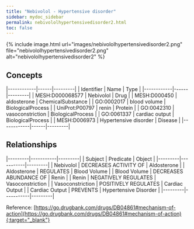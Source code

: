 ```yaml
---
title: "Nebivolol - Hypertensive disorder"
sidebar: mydoc_sidebar
permalink: nebivololhypertensivedisorder2.html
toc: false 
---
```


{% include image.html url="images/nebivololhypertensivedisorder2.png" file="nebivololhypertensivedisorder2.png" alt="nebivololhypertensivedisorder2" %}

## Concepts

|------------|------|---------|
| Identifier | Name | Type    |
|------------|------|---------|
| MESH:D000068577 | Nebivolol | Drug |
| MESH:D000450 | aldosterone | ChemicalSubstance |
| GO:0002017 | blood volume | BiologicalProcess |
| UniProt:P00797 | renin | Protein |
| GO:0042310 | vasoconstriction | BiologicalProcess |
| GO:0061337 | cardiac output | BiologicalProcess |
| MESH:D006973 | Hypertensive disorder | Disease |
|------------|------|---------|

## Relationships

|---------|-----------|---------|
| Subject | Predicate | Object  |
|---------|-----------|---------|
| Nebivolol | DECREASES ACTIVITY OF | Aldosterone |
| Aldosterone | REGULATES | Blood Volume |
| Blood Volume | DECREASES ABUNDANCE OF | Renin |
| Renin | NEGATIVELY REGULATES | Vasoconstriction |
| Vasoconstriction | POSITIVELY REGULATES | Cardiac Output |
| Cardiac Output | PREVENTS | Hypertensive Disorder |
|---------|-----------|---------|

Reference: [https://go.drugbank.com/drugs/DB04861#mechanism-of-action](https://go.drugbank.com/drugs/DB04861#mechanism-of-action){:target="_blank"}
